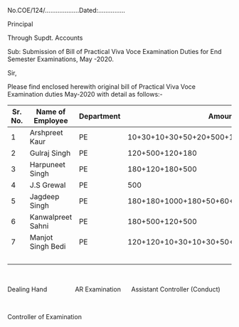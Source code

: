 No.COE/124/...................Dated:...............

Principal

Through Supdt. Accounts

Sub: Submission of Bill of Practical Viva Voce Examination Duties for End Semester Examinations, May -2020.

Sir,

Please find enclosed herewith original bill of Practical Viva Voce Examination duties May-2020 with detail as follows:-


| Sr. No. | Name of Employee  | Department  | Amount                                    | Total Amount  |
|---------|-------------------|-------------|-------------------------------------------|---------------|
| 1       | Arshpreet Kaur    | PE          | 10+30+10+30+50+20+500+180+500+30+30       | 1390          |
| 2       | Gulraj Singh      | PE          | 120+500+120+180                           | 920           |
| 3       | Harpuneet Singh   | PE          | 180+120+180+500                           | 980           |
| 4       | J.S Grewal        | PE          | 500                                       | 500           |
| 5       | Jagdeep Singh     | PE          | 180+180+1000+180+50+60+20                 | 1670          |
| 6       | Kanwalpreet Sahni | PE          | 180+500+120+500                           | 1300          |
| 7       | Manjot Singh Bedi | PE          | 120+120+10+30+10+30+50+20+500+20+30+50+30 | 1020          |
|         |                   |             |                                           | 7780          |

</br>

Dealing Hand   &nbsp; &nbsp; &nbsp; &nbsp; &nbsp;&nbsp; &nbsp; &nbsp; AR Examination &nbsp;&nbsp;&nbsp;&nbsp; Assistant Controller (Conduct) &nbsp;

</br>

Controller of Examination
